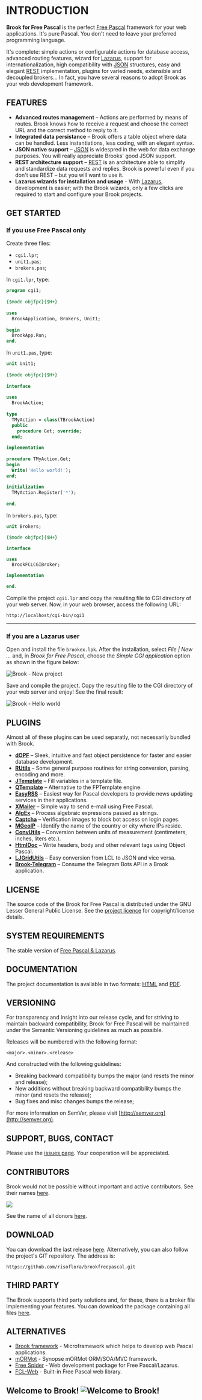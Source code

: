 # INTRODUCTION

**Brook for Free Pascal** is the perfect [Free Pascal](http://freepascal.org/) framework for your web applications. It's pure Pascal. You don't need to leave your preferred programming language.

It's complete: simple actions or configurable actions for database access, advanced routing features, wizard for [Lazarus](http://lazarus.freepascal.org), support for internationalization, high compatibility with [JSON](http://json.org) structures, easy and elegant [REST](http://en.wikipedia.org/wiki/Representational_state_transfer) implementation, plugins for varied needs, extensible and decoupled brokers... In fact, you have several reasons to adopt Brook as your web development framework.

## FEATURES

* **Advanced routes management** – Actions are performed by means of routes. Brook knows how to receive a request and choose the correct URL and the correct method to reply to it.
* **Integrated data persistance** – Brook offers a table object where data can be handled. Less instantiations, less coding, with an elegant syntax.
* **JSON native support** – [JSON](http://json.org) is widespred in the web for data exchange purposes. You will really appreciate Brooks' good JSON support.
* **REST architecture support** – [REST](http://en.wikipedia.org/wiki/Representational_state_transfer) is an architecture able to simplify and standardize data requests and replies. Brook is powerful even if you don't use REST – but you will want to use it.
* **Lazarus wizards for installation and usage** - With [Lazarus](http://www.lazarus.freepascal.org), development is easier; with the Brook wizards, only a few clicks are required to start and configure your Brook projects.

## GET STARTED

### If you use Free Pascal only

Create three files:

* `cgi1.lpr`;
* `unit1.pas`;
* `brokers.pas`;

In `cgi1.lpr`, type:

```pascal
program cgi1;
 
{$mode objfpc}{$H+}
 
uses
  BrookApplication, Brokers, Unit1;
 
begin
  BrookApp.Run;
end.
```

In `unit1.pas`, type:

```pascal
unit Unit1;
 
{$mode objfpc}{$H+}
 
interface
 
uses
  BrookAction;
 
type
  TMyAction = class(TBrookAction)
  public
    procedure Get; override;
  end;
 
implementation
 
procedure TMyAction.Get;
begin
  Write('Hello world!');
end;
 
initialization
  TMyAction.Register('*');
 
end.
```

In `brokers.pas`, type:

```pascal
unit Brokers;

{$mode objfpc}{$H+}

interface

uses
  BrookFCLCGIBroker;

implementation

end. 
```

Compile the project `cgi1.lpr` and copy the resulting file to CGI directory of your web server. Now, in your web browser, access the following URL:

`http://localhost/cgi-bin/cgi1`

***

### If you are a Lazarus user

Open and install the file `brookex.lpk`. After the installation, select _File | New ..._ and, in _Brook for Free Pascal_, choose the _Simple CGI application_ option as shown in the figure below:

![Brook - New project](https://user-images.githubusercontent.com/1456829/51649575-cd69d800-1f63-11e9-878d-5191b74faf77.png)

Save and compile the project. Copy the resulting file to the CGI directory of your web server and enjoy! See the final result:

![Brook - Hello world](https://user-images.githubusercontent.com/1456829/51649574-cd69d800-1f63-11e9-83ed-111a7cd19d79.png)

## PLUGINS

Almost all of these plugins can be used separatly, not necessarily bundled with Brook.

* **[dOPF](https://github.com/risoflora/brookfreepascal/tree/main/plugins/dopf)** – Sleek, intuitive and fast object persistence for faster and easier database development.
* **[RUtils](https://github.com/risoflora/brookfreepascal/tree/main/plugins/rutils)** – Some general purpose routines for string conversion, parsing, encoding and more.
* **[JTemplate](https://github.com/risoflora/brookfreepascal/tree/master/plugins/jtemplate)** – Fill variables in a template file.
* **[QTemplate](https://github.com/leledumbo/QTemplate)** – Alternative to the FPTemplate engine.
* **[EasyRSS](https://github.com/risoflora/brookfreepascal/tree/master/plugins/easyrss)** – Easiest way for Pascal developers to provide news updating services in their applications.
* **[XMailer](https://github.com/risoflora/brookfreepascal/tree/master/plugins/xmailer)** – Simple way to send e-mail using Free Pascal.
* **[AlgEx](https://github.com/risoflora/brookfreepascal/tree/master/plugins/algex)** – Process algebraic expressions passed as strings.
* **[Captcha](https://github.com/risoflora/brookfreepascal/tree/master/plugins/captcha)** – Verification images to block bot access on login pages.
* **[MGeoIP](https://github.com/risoflora/brookfreepascal/tree/master/plugins/mgeoip)** – Identify the name of the country or city where IPs reside.
* **[ConvUtils](https://github.com/risoflora/brookfreepascal/tree/master/plugins/convutils)** – Conversion between units of measurement (centimeters, inches, liters etc.).
* **[HtmlDoc](https://github.com/risoflora/brookfreepascal/tree/master/plugins/htmldoc)** – Write headers, body and other relevant tags using Object Pascal.
* **[LJGridUtils](https://github.com/risoflora/brookfreepascal/tree/master/plugins/ljgridutils)** – Easy conversion from LCL to JSON and vice versa.
* **[Brook-Telegram](https://github.com/Al-Muhandis/brook-telegram)** – Consume the Telegram Bots API in a Brook application.

## LICENSE

The source code of the Brook for Free Pascal is distributed under the GNU Lesser General Public License. See the [project licence](https://github.com/risoflora/brookfreepascal/blob/master/LICENSE.txt) for copyright/license details.

## SYSTEM REQUIREMENTS

The stable version of [Free Pascal & Lazarus](https://sourceforge.net/projects/lazarus/).

## DOCUMENTATION

The project documentation is available in two formats: [HTML](https://risoflora.github.io/brookfreepascal-docs/index.html) and [PDF](https://risoflora.github.io/brookfreepascal-docs/Brook%20for%20Free%20Pascal.pdf).

## VERSIONING

For transparency and insight into our release cycle, and for striving to maintain backward compatibility, Brook for Free Pascal will be maintained under the Semantic Versioning guidelines as much as possible.

Releases will be numbered with the following format:

`<major>.<minor>.<release>`

And constructed with the following guidelines:

* Breaking backward compatibility bumps the major (and resets the minor and release);
* New additions without breaking backward compatibility bumps the minor (and resets the release);
* Bug fixes and misc changes bumps the release;

For more information on SemVer, please visit [http://semver.org](http://semver.org).

## SUPPORT, BUGS, CONTACT

Please use the [issues page](https://github.com/risoflora/brookfreepascal/issues). Your cooperation will be appreciated.

## CONTRIBUTORS

Brook would not be possible without important and active contributors. See their names [here](https://github.com/risoflora/brookfreepascal/blob/master/CONTRIBUTORS.txt).

<a href="https://www.paypal.com/cgi-bin/webscr?cmd=_donations&business=GE9VT768TLP74&lc=GB&item_name=Brook%20for%20Free%20Pascal&item_number=brookfreepascal&currency_code=USD&bn=PP%2dDonationsBF%3abtn_donateCC_LG%2egif%3aNonHosted">
  <img src="https://www.paypalobjects.com/en_US/GB/i/btn/btn_donateCC_LG.gif">
</a>

See the name of all donors [here](https://github.com/risoflora/brookfreepascal/blob/master/DONORS.txt).

## DOWNLOAD

You can download the last release [here](https://github.com/risoflora/brookfreepascal/releases). Alternatively, you can also follow the project's GIT repository. The address is:

`https://github.com/risoflora/brookfreepascal.git`

## THIRD PARTY

The Brook supports third party solutions and, for these, there is a broker file implementing your features. You can download the package containing all files [here](https://github.com/silvioprog/brookframework/releases/download/v3.0.0/third-party.zip).

## ALTERNATIVES

* [Brook framework](https://github.com/risoflora/brookframework) - Microframework which helps to develop web Pascal applications.
* [mORMot](https://github.com/synopse/mORMot) - Synopse mORMot ORM/SOA/MVC framework.
* [Free Spider](https://github.com/motaz/freespider) - Web development package for Free Pascal/Lazarus.
* [FCL-Web](http://wiki.freepascal.org/fcl-web) - Built-in Free Pascal web library.

## Welcome to Brook! ![Welcome to Brook!](http://l.yimg.com/us.yimg.com/i/mesg/emoticons7/113.gif)
